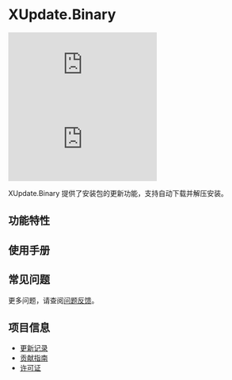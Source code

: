 # XUpdate.Binary

[![Version](https://img.shields.io/npm/v/ep.u3d.upd.patch)](https://www.npmjs.com/package/ep.u3d.upd.patch)
[![Downloads](https://img.shields.io/npm/dm/ep.u3d.upd.patch)](https://www.npmjs.com/package/ep.u3d.upd.patch)

XUpdate.Binary 提供了安装包的更新功能，支持自动下载并解压安装。

## 功能特性

## 使用手册

## 常见问题

更多问题，请查阅[问题反馈](../CONTRIBUTING.md#问题反馈)。

## 项目信息

- [更新记录](../CHANGELOG.md)
- [贡献指南](../CONTRIBUTING.md)
- [许可证](../LICENSE)
